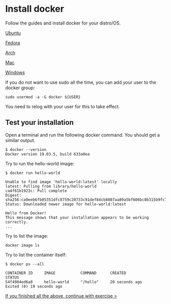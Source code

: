 # Install docker

Follow the guides and install docker for your distro/OS.

[Ubuntu](https://docs.docker.com/engine/install/ubuntu/)

[Fedora](https://docs.docker.com/engine/install/fedora/)

[Arch](https://wiki.archlinux.org/index.php/docker)

[Mac](https://docs.docker.com/docker-for-mac/install/)

[Windows](https://docs.docker.com/docker-for-windows/install/)

If you do not want to use sudo all the time, you can add your user to the docker group:
```
sudo usermod -a -G docker ${USER}
```
You need to relog with your user for this to take effect.

## Test your installation

Open a terminal and run the following docker command. You should get a similar output.

```
$ docker --version
Docker version 19.03.5, build 633a0ea
```

Try to run the hello-world image:

```
$ docker run hello-world

Unable to find image 'hello-world:latest' locally
latest: Pulling from library/hello-world
ca4f61b1923c: Pull complete
Digest: sha256:ca0eeb6fb05351dfc8759c20733c91def84cb8007aa89a5bf606bc8b315b9fc7
Status: Downloaded newer image for hello-world:latest

Hello from Docker!
This message shows that your installation appears to be working correctly.
...
```

Try to list the image:

```
docker image ls
```

Try to list the container itself:

```
$ docker ps --all

CONTAINER ID     IMAGE           COMMAND      CREATED            STATUS
54f4984ed6a8     hello-world     "/hello"     20 seconds ago     Exited (0) 19 seconds ago
```

[If you finished all the above, continue with exercise >](exercise.md)